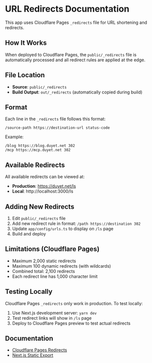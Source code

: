 # URL Redirects Documentation

This app uses Cloudflare Pages `_redirects` file for URL shortening and redirects.

## How It Works

When deployed to Cloudflare Pages, the `public/_redirects` file is automatically processed and all redirect rules are applied at the edge.

## File Location

- **Source**: `public/_redirects`
- **Build Output**: `out/_redirects` (automatically copied during build)

## Format

Each line in the `_redirects` file follows this format:

```
/source-path https://destination-url status-code
```

Example:
```
/blog https://blog.duyet.net 302
/mcp https://mcp.duyet.net 302
```

## Available Redirects

All available redirects can be viewed at:
- **Production**: https://duyet.net/ls
- **Local**: http://localhost:3000/ls

## Adding New Redirects

1. Edit `public/_redirects` file
2. Add new redirect rule in format: `/path https://destination 302`
3. Update `app/config/urls.ts` to display on `/ls` page
4. Build and deploy

## Limitations (Cloudflare Pages)

- Maximum 2,000 static redirects
- Maximum 100 dynamic redirects (with wildcards)
- Combined total: 2,100 redirects
- Each redirect line has 1,000 character limit

## Testing Locally

Cloudflare Pages `_redirects` only work in production. To test locally:

1. Use Next.js development server: `yarn dev`
2. Test redirect links will show in `/ls` page
3. Deploy to Cloudflare Pages preview to test actual redirects

## Documentation

- [Cloudflare Pages Redirects](https://developers.cloudflare.com/pages/configuration/redirects/)
- [Next.js Static Export](https://nextjs.org/docs/advanced-features/static-html-export)